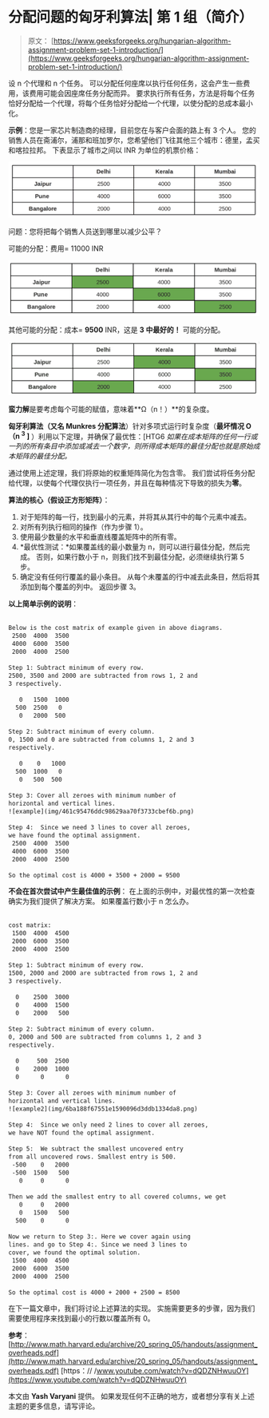 # 分配问题的匈牙利算法| 第 1 组（简介）

> 原文： [https://www.geeksforgeeks.org/hungarian-algorithm-assignment-problem-set-1-introduction/](https://www.geeksforgeeks.org/hungarian-algorithm-assignment-problem-set-1-introduction/)

设 n 个代理和 n 个任务。 可以分配任何座席以执行任何任务，这会产生一些费用，该费用可能会因座席任务分配而异。 要求执行所有任务，方法是将每个任务恰好分配给一个代理，将每个任务恰好分配给一个代理，以使分配的总成本最小化。

**示例**：您是一家芯片制造商的经理，目前您在与客户会面的路上有 3 个人。 您的销售人员在斋浦尔，浦那和班加罗尔，您希望他们飞往其他三个城市：德里，孟买和喀拉拉邦。 下表显示了城市之间以 INR 为单位的机票价格：

[![hungarian1](img/ec790db6f64fbb6c5e14e6d292501698.png)](https://media.geeksforgeeks.org/wp-content/cdn-uploads/hungarian1.png)

问题：您将把每个销售人员送到哪里以减少公平？

可能的分配：费用= 11000 INR

[![hungerain2](img/299f5bd9c9c1453c6a348ee622bd09ff.png)](https://media.geeksforgeeks.org/wp-content/cdn-uploads/hungerain2.png)

其他可能的分配：成本= **9500** INR，这是 **3 中最好的！** 可能的分配。

[![hungarian4](img/5824ba3bc484d4cfd0f586ee860ea427.png)](https://media.geeksforgeeks.org/wp-content/cdn-uploads/hungarian4.png)

**蛮力解**是要考虑每个可能的赋值，意味着**Ω（n！）**的复杂度。

**匈牙利算法（又名 Munkres 分配算法**）针对多项式运行时复杂度（**最坏情况 O（n <sup>3</sup> ]** ）利用以下定理，并确保了最优性：[HTG6 *如果在成本矩阵的任何一行或一列的所有条目中添加或减去一个数字，则所得成本矩阵的最佳分配也就是原始成本矩阵的最佳分配。*

通过使用上述定理，我们将原始的权重矩阵简化为包含零。 我们尝试将任务分配给代理，以使每个代理仅执行一项任务，并且在每种情况下导致的损失为**零**。

**算法的核心（假设正方形矩阵）**：

1.  对于矩阵的每一行，找到最小的元素，并将其从其行中的每个元素中减去。
2.  对所有列执行相同的操作（作为步骤 1）。
3.  使用最少数量的水平和垂直线覆盖矩阵中的所有零。
4.  *最优性测试：*如果覆盖线的最小数量为 n，则可以进行最佳分配，然后完成。 否则，如果行数小于 n，则我们找不到最佳分配，必须继续执行第 5 步。
5.  确定没有任何行覆盖的最小条目。 从每个未覆盖的行中减去此条目，然后将其添加到每个覆盖的列中。 返回步骤 3。

**以上简单示例的说明**：

```

Below is the cost matrix of example given in above diagrams.
 2500  4000  3500
 4000  6000  3500
 2000  4000  2500

Step 1: Subtract minimum of every row.
2500, 3500 and 2000 are subtracted from rows 1, 2 and 
3 respectively.

   0   1500  1000
  500  2500   0
   0   2000  500

Step 2: Subtract minimum of every column.
0, 1500 and 0 are subtracted from columns 1, 2 and 3 
respectively.

   0    0   1000
  500  1000   0
   0   500  500

Step 3: Cover all zeroes with minimum number of 
horizontal and vertical lines.
![example](img/461c95476ddc98629aa70f3733cbef6b.png)

Step 4:  Since we need 3 lines to cover all zeroes,
we have found the optimal assignment. 
 2500  4000  3500
 4000  6000  3500
 2000  4000  2500

So the optimal cost is 4000 + 3500 + 2000 = 9500

```

**不会在首次尝试中产生最佳值的示例**：
在上面的示例中，对最优性的第一次检查确实为我们提供了解决方案。 如果覆盖行数小于 n 怎么办。

```

cost matrix:
 1500  4000  4500
 2000  6000  3500
 2000  4000  2500

Step 1: Subtract minimum of every row.
1500, 2000 and 2000 are subtracted from rows 1, 2 and 
3 respectively.

  0    2500  3000
  0    4000  1500
  0    2000   500

Step 2: Subtract minimum of every column.
0, 2000 and 500 are subtracted from columns 1, 2 and 3 
respectively.

  0     500  2500
  0    2000  1000 
  0      0      0 

Step 3: Cover all zeroes with minimum number of 
horizontal and vertical lines.
![example2](img/6ba188f67551e1590096d3ddb1334da8.png)

Step 4:  Since we only need 2 lines to cover all zeroes,
we have NOT found the optimal assignment. 

Step 5:  We subtract the smallest uncovered entry 
from all uncovered rows. Smallest entry is 500.
 -500    0   2000
 -500  1500   500
   0     0      0

Then we add the smallest entry to all covered columns, we get
   0     0   2000
   0   1500   500
  500    0      0

Now we return to Step 3:. Here we cover again using
lines. and go to Step 4:. Since we need 3 lines to 
cover, we found the optimal solution.
 1500  4000  4500
 2000  6000  3500
 2000  4000  2500

So the optimal cost is 4000 + 2000 + 2500 = 8500

```

在下一篇文章中，我们将讨论上述算法的实现。 实施需要更多的步骤，因为我们需要使用程序来找到最小的行数以覆盖所有 0。

 **参考**：
[http://www.math.harvard.edu/archive/20_spring_05/handouts/assignment_overheads.pdf](http://www.math.harvard.edu/archive/20_spring_05/handouts/assignment_overheads.pdf)
[https：// /www.youtube.com/watch?v=dQDZNHwuuOY](https://www.youtube.com/watch?v=dQDZNHwuuOY)

本文由 **Yash Varyani** 提供。 如果发现任何不正确的地方，或者想分享有关上述主题的更多信息，请写评论。

